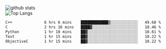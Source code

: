 ![github stats](https://github-readme-stats.vercel.app/api?username=AndreFerreira5&show_icons=true&theme=dark&count_private=true)
<br>
![Top Langs](https://github-readme-stats.vercel.app/api/top-langs/?username=AndreFerreira5&layout=compact&theme=dark)
<br>
<!--START_SECTION:waka-->

```txt
C++              6 hrs 6 mins    ████████████▒░░░░░░░░░░░░   49.68 %
C                2 hrs 16 mins   ████▓░░░░░░░░░░░░░░░░░░░░   18.46 %
Python           1 hr 18 mins    ██▓░░░░░░░░░░░░░░░░░░░░░░   10.61 %
Text             1 hr 15 mins    ██▓░░░░░░░░░░░░░░░░░░░░░░   10.22 %
ObjectiveC       1 hr 15 mins    ██▓░░░░░░░░░░░░░░░░░░░░░░   10.22 %
```

<!--END_SECTION:waka-->
